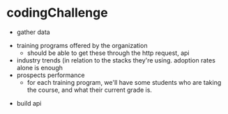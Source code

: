 # codingChallenge

* gather data
- training programs offered by the organization
	- should be able to get these through the http request, api
- industry trends (in relation to the stacks they're using. adoption rates alone is enough
- prospects performance
	- for each training program, we'll have some students who are taking the course, and what their current grade is.



* build api
